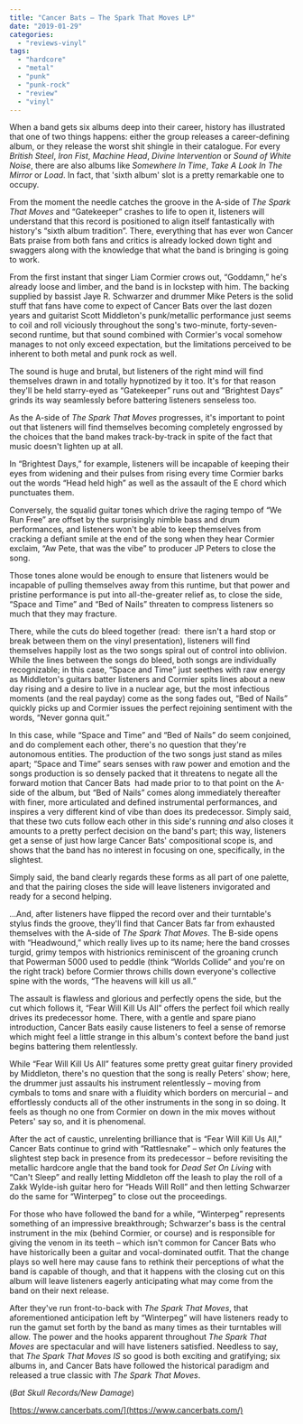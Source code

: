 ```yaml
---
title: "Cancer Bats – The Spark That Moves LP"
date: "2019-01-29"
categories: 
  - "reviews-vinyl"
tags: 
  - "hardcore"
  - "metal"
  - "punk"
  - "punk-rock"
  - "review"
  - "vinyl"
---
```


When a band gets six albums deep into their career, history has illustrated that one of two things happens: either the group releases a career-defining album, or they release the worst shit shingle in their catalogue. For every _British Steel_, _Iron Fist_, _Machine Head_, _Divine Intervention_ or _Sound of White Noise_, there are also albums like _Somewhere In Time_, _Take A Look In The Mirror_ or _Load_. In fact, that 'sixth album' slot is a pretty remarkable one to occupy.

From the moment the needle catches the groove in the A-side of _The Spark That Moves_ and “Gatekeeper” crashes to life to open it, listeners will understand that this record is positioned to align itself fantastically with history's “sixth album tradition”. There, everything that has ever won Cancer Bats praise from both fans and critics is already locked down tight and swaggers along with the knowledge that what the band is bringing is going to work.

From the first instant that singer Liam Cormier crows out, “Goddamn,” he's already loose and limber, and the band is in lockstep with him. The backing supplied by bassist Jaye R. Schwarzer and drummer Mike Peters is the solid stuff that fans have come to expect of Cancer Bats over the last dozen years and guitarist Scott Middleton's punk/metallic performance just seems to coil and roll viciously throughout the song's two-minute, forty-seven-second runtime, but that sound combined with Cormier's vocal somehow manages to not only exceed expectation, but the limitations perceived to be inherent to both metal and punk rock as well.

The sound is huge and brutal, but listeners of the right mind will find themselves drawn in and totally hypnotized by it too. It's for that reason they'll be held starry-eyed as “Gatekeeper” runs out and “Brightest Days” grinds its way seamlessly before battering listeners senseless too.

As the A-side of _The Spark That Moves_ progresses, it's important to point out that listeners will find themselves becoming completely engrossed by the choices that the band makes track-by-track in spite of the fact that music doesn't lighten up at all.

In “Brightest Days,” for example, listeners will be incapable of keeping their eyes from widening and their pulses from rising every time Cormier barks out the words “Head held high” as well as the assault of the E chord which punctuates them.

Conversely, the squalid guitar tones which drive the raging tempo of “We Run Free” are offset by the surprisingly nimble bass and drum performances, and listeners won't be able to keep themselves from cracking a defiant smile at the end of the song when they hear Cormier exclaim, “Aw Pete, that was the vibe” to producer JP Peters to close the song.

Those tones alone would be enough to ensure that listeners would be incapable of pulling themselves away from this runtime, but that power and pristine performance is put into all-the-greater relief as, to close the side, “Space and Time” and “Bed of Nails” threaten to compress listeners so much that they may fracture.

There, while the cuts do bleed together (read:  there isn't a hard stop or break between them on the vinyl presentation), listeners will find themselves happily lost as the two songs spiral out of control into oblivion. While the lines between the songs do bleed, both songs are individually recognizable; in this case, “Space and Time” just seethes with raw energy as Middleton's guitars batter listeners and Cormier spits lines about a new day rising and a desire to live in a nuclear age, but the most infectious moments (and the real payday) come as the song fades out, “Bed of Nails” quickly picks up and Cormier issues the perfect rejoining sentiment with the words, “Never gonna quit.”

In this case, while “Space and Time” and “Bed of Nails” do seem conjoined, and do complement each other, there's no question that they're autonomous entities. The production of the two songs just stand as miles apart; “Space and Time” sears senses with raw power and emotion and the songs production is so densely packed that it threatens to negate all the forward motion that Cancer Bats  had made prior to to that point on the A-side of the album, but “Bed of Nails” comes along immediately thereafter with finer, more articulated and defined instrumental performances, and inspires a very different kind of vibe than does its predecessor. Simply said, that these two cuts follow each other in this side's running _and_ also closes it amounts to a pretty perfect decision on the band's part; this way, listeners get a sense of just how large Cancer Bats' compositional scope is, and shows that the band has no interest in focusing on one, specifically, in the slightest.

Simply said, the band clearly regards these forms as all part of one palette, and that the pairing closes the side will leave listeners invigorated and ready for a second helping.

...And, after listeners have flipped the record over and their turntable's stylus finds the groove, they'll find that Cancer Bats far from exhausted themselves with the A-side of _The Spark That Moves_. The B-side opens with “Headwound,” which really lives up to its name; here the band crosses turgid, grimy tempos with histrionics reminiscent of the groaning crunch that Powerman 5000 used to peddle (think “Worlds Collide” and you're on the right track) before Cormier throws chills down everyone's collective spine with the words, “The heavens will kill us all.”

The assault is flawless and glorious and perfectly opens the side, but the cut which follows it, “Fear Will Kill Us All” offers the perfect foil which really drives its predecessor home. There, with a gentle and spare piano introduction, Cancer Bats easily cause listeners to feel a sense of remorse which might feel a little strange in this album's context before the band just begins battering them relentlessly.

While “Fear Will Kill Us All” features some pretty great guitar finery provided by Middleton, there's no question that the song is really Peters' show; here, the drummer just assaults his instrument relentlessly – moving from cymbals to toms and snare with a fluidity which borders on mercurial – and effortlessly conducts all of the other instruments in the song in so doing. It feels as though no one from Cormier on down in the mix moves without Peters' say so, and it is phenomenal.

After the act of caustic, unrelenting brilliance that is “Fear Will Kill Us All,” Cancer Bats continue to grind with “Rattlesnake” – which only features the slightest step back in presence from its predecessor – before revisiting the metallic hardcore angle that the band took for _Dead Set On Living_ with “Can't Sleep” and really letting Middleton off the leash to play the roll of a Zakk Wylde-ish guitar hero for “Heads Will Roll” and then letting Schwarzer do the same for “Winterpeg” to close out the proceedings.

For those who have followed the band for a while, “Winterpeg” represents something of an impressive breakthrough; Schwarzer's bass is the central instrument in the mix (behind Cormier, or course) and is responsible for giving the venom in its teeth – which isn't common for Cancer Bats who have historically been a guitar and vocal-dominated outfit. That the change plays so well here may cause fans to rethink their perceptions of what the band is capable of though, and that it happens with the closing cut on this album will leave listeners eagerly anticipating what may come from the band on their next release. 

After they've run front-to-back with _The Spark That Moves_, that aforementioned anticipation left by “Winterpeg” will have listeners ready to run the gamut set forth by the band as many times as their turntables will allow. The power and the hooks apparent throughout _The Spark That Moves_ are spectacular and will have listeners satisfied. Needless to say, that _The Spark That Moves_ _IS_ so good is both exciting and gratifying; six albums in, and Cancer Bats have followed the historical paradigm and released a true classic with _The Spark That Moves_.

(_Bat Skull Records/New Damage_)

[https://www.cancerbats.com/](https://www.cancerbats.com/)

